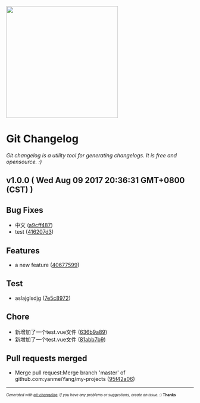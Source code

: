 <img width="300px" src="https://github.com/rafinskipg/git-changelog/raw/master/images/git-changelog-logo.png" />

# Git Changelog

_Git changelog is a utility tool for generating changelogs. It is free and opensource. :)_

## v1.0.0  ( Wed Aug 09 2017 20:36:31 GMT+0800 (CST) )


## Bug Fixes
  - 中文
  ([a9cff487](git@github.com:yanmeiYang/my-projects/commit/a9cff4875565128e74e0ff9867dd27e3fb3b8b18))
  - test
  ([416207d3](git@github.com:yanmeiYang/my-projects/commit/416207d3118f7d3646b4a6446367710bbf9db4b4))




## Features
  - a new feature
  ([40677599](git@github.com:yanmeiYang/my-projects/commit/4067759904c642ba451eff885432f332a6ea8622))




## Test
  - aslajglsdjg
  ([7e5c8972](git@github.com:yanmeiYang/my-projects/commit/7e5c8972faac52c64aa963fbb8d85429fce1bac2))




## Chore
  - 新增加了一个test.vue文件
  ([636b9a89](git@github.com:yanmeiYang/my-projects/commit/636b9a897ecea08e3b3a2c05ff0c7a8d111a1262))
  - 新增加了一个test.vue文件
  ([81abb7b9](git@github.com:yanmeiYang/my-projects/commit/81abb7b908c1c26291a3474eb2b8dc5ec95a2753))




## Pull requests merged
  - Merge pull request:Merge branch 'master' of github.com:yanmeiYang/my-projects
  ([95f42a06](git@github.com:yanmeiYang/my-projects/commit/95f42a06195915361451d5959ad52bd477f7f8de))





---
<sub><sup>*Generated with [git-changelog](https://github.com/rafinskipg/git-changelog). If you have any problems or suggestions, create an issue.* :) **Thanks** </sub></sup>
